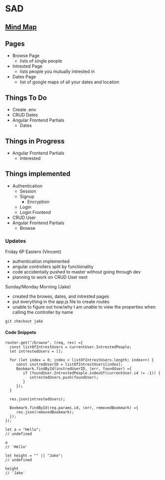 # SAD

## [Mind Map](https://embed.coggle.it/diagram/XF2xTdGoMaOXEI7M/4a25f54331fed3b9886a164ce2369d8d2cdc25a2d3f9ae833744c47feb73f1df)

## Pages

-  Browse Page
   -  lists of single people
-  Intrested Page
   -  lists people you mutually intrested in
-  Dates Page
   -  list of google maps of all your dates and location

## Things To Do

-  Create .env
-  CRUD Dates
-  Angular Frontend Partials
   -  Dates

## Things in Progress

-  Angular Frontend Partials
   -  Interested

## Things implemented

-  Authentication
   -  Session
   -  Signup
      -  Encryption
   -  Login
   -  Login Frontend
-  CRUD User
-  Angular Frontend Partials
   -  Browse

### Updates

Friday 6P Eastern (Vincent)

-  authentication implemented
-  angular controllers split by functionality
-  code accidentally pushed to master without going through dev
-  planning to work on CRUD User next

Sunday/Monday Morning (Jake)

-  created the browes, dates, and intrested pages
-  put everything in the app.js file to create routes
-  unable to figure out how/why I am unable to view the properties when calling the controller by name

`git checkout jake`

#### Code Snippets

```
router.get("/browse", (req, res) ={
  const listOfIntrestUsers = currentUser.IntrestedPeople;
  let intrestedUsers = [];

  for (let index = 0; index < listOfIntrestUsers.length; index++) {
     const instredUserID = listOfIntrestUsers[index];
     Bookmark.findById(instredUserID, (err, foundUser) ={
        if (foundUser.IntrestedPeople.indexOf(currentUser.id != -1)) {
           intrestedUsers.push(foundUser);
        }
     });
  }

  res.json(intrestedUsers);

  Bookmark.findById(req.params.id, (err, removedBookmark) ={
     res.json(removedBookmark);
  });
});
```

```
let a = "Hello";
// undefined

a
// 'Hello'

let height = "" || "Jake";
// undefined

height
// 'Jake'

```

